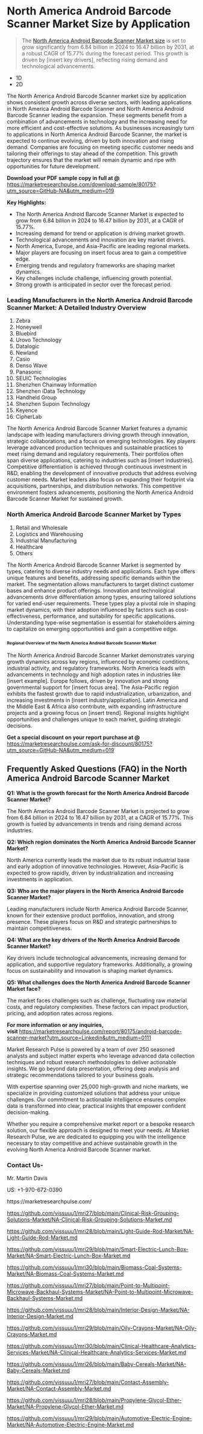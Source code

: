 <h1>North America Android Barcode Scanner Market&nbsp;Size by Application</h1><blockquote><p>The <a href="https://marketresearchpulse.com/download-sample/80175?utm_source=GitHub-NA&amp;utm_medium=019">North America Android Barcode Scanner Market size</a> is set to grow significantly from 6.84 billion in 2024 to 16.47 billion by 2031, at a robust CAGR of 15.77% during the forecast period. This growth is driven by [insert key drivers], reflecting rising demand and technological advancements.</p></blockquote><ul><li>1D<li> 2D</li></ul><p>The North America Android Barcode Scanner market size by application shows consistent growth across diverse sectors, with leading applications in North America Android Barcode Scanner and North America Android Barcode Scanner leading the expansion. These segments benefit from a combination of advancements in technology and the increasing need for more efficient and cost-effective solutions. As businesses increasingly turn to applications in North America Android Barcode Scanner, the market is expected to continue evolving, driven by both innovation and rising demand. Companies are focusing on meeting specific customer needs and tailoring their offerings to stay ahead of the competition. This growth trajectory ensures that the market will remain dynamic and ripe with opportunities for future development.</p><p><strong>Download your PDF sample copy in full at @ </strong><a href="https://marketresearchpulse.com/download-sample/80175?utm_source=GitHub-NA&amp;utm_medium=019">https://marketresearchpulse.com/download-sample/80175?utm_source=GitHub-NA&amp;utm_medium=019</a></p><p><strong>Key Highlights: </strong></p><ul><li>The North America Android Barcode Scanner Market is expected to grow from 6.84 billion in 2024 to 16.47 billion by 2031, at a CAGR of 15.77%.</li><li>Increasing demand for trend or application is driving market growth.</li><li>Technological advancements and innovation are key market drivers.</li><li>North America, Europe, and Asia-Pacific are leading regional markets.</li><li>Major players are focusing on insert focus area to gain a competitive edge.</li><li>Emerging trends and regulatory frameworks are shaping market dynamics.</li><li>Key challenges include challenge, influencing growth potential.</li><li>Strong growth is anticipated in sector over the forecast period.</li></ul><h3>Leading Manufacturers in the North America Android Barcode Scanner Market: A Detailed Industry Overview</h3><ol><li>Zebra</li><li>Honeywell</li><li>Bluebird</li><li>Urovo Technology</li><li>Datalogic</li><li>Newland</li><li>Casio</li><li>Denso Wave</li><li>Panasonic</li><li>SEUIC Technologies</li><li>Shenzhen Chainway Information</li><li>Shenzhen iData Technology</li><li>Handheld Group</li><li>Shenzhen Supoin Technology</li><li>Keyence</li><li>CipherLab</li></ol><div class="flex max-w-full flex-col flex-grow"><div class="min-h-8 text-message flex w-full flex-col items-end gap-2 whitespace-normal break-words [.text-message+&amp;]:mt-5" dir="auto" data-message-author-role="assistant" data-message-id="fd8432e4-4910-450d-b182-61b7bfb0a01f" data-message-model-slug="gpt-4o"><div class="flex w-full flex-col gap-1 empty:hidden first:pt-[3px]"><div class="markdown prose w-full break-words dark:prose-invert light"><p>The North America Android Barcode Scanner Market features a dynamic landscape with leading manufacturers driving growth through innovation, strategic collaborations, and a focus on emerging technologies. Key players leverage advanced production techniques and sustainable practices to meet rising demand and regulatory requirements. Their portfolios often span diverse applications, catering to industries such as [insert industries]. Competitive differentiation is achieved through continuous investment in R&amp;D, enabling the development of innovative products that address evolving customer needs. Market leaders also focus on expanding their footprint via acquisitions, partnerships, and distribution networks. This competitive environment fosters advancements, positioning the North America Android Barcode Scanner Market for sustained growth.</p></div></div></div></div><h3>North America Android Barcode Scanner Market by Types</h3><ol><li>Retail and Wholesale<li> Logistics and Warehousing<li> Industrial Manufacturing<li> Healthcare<li> Others</li></ol><div class="flex max-w-full flex-col flex-grow"><div class="min-h-8 text-message flex w-full flex-col items-end gap-2 whitespace-normal break-words [.text-message+&amp;]:mt-5" dir="auto" data-message-author-role="assistant" data-message-id="084470be-0bb7-4664-bddf-5156b4f41249" data-message-model-slug="gpt-4o-mini"><div class="flex w-full flex-col gap-1 empty:hidden first:pt-[3px]"><div class="markdown prose w-full break-words dark:prose-invert light"><p>The North America Android Barcode Scanner Market is segmented by types, catering to diverse industry needs and applications. Each type offers unique features and benefits, addressing specific demands within the market. The segmentation allows manufacturers to target distinct customer bases and enhance product offerings. Innovation and technological advancements drive differentiation among types, ensuring tailored solutions for varied end-user requirements. These types play a pivotal role in shaping market dynamics, with their adoption influenced by factors such as cost-effectiveness, performance, and suitability for specific applications. Understanding type-wise segmentation is essential for stakeholders aiming to capitalize on emerging opportunities and gain a competitive edge.</p></div></div></div></div><h3><span style="font-size: 11px;">Regional Overview of the North America Android Barcode Scanner Market</span></h3><div class="flex max-w-full flex-col flex-grow"><div class="min-h-8 text-message flex w-full flex-col items-end gap-2 whitespace-normal break-words [.text-message+&amp;]:mt-5" dir="auto" data-message-author-role="assistant" data-message-id="e9038762-ce64-4e30-91c9-9bd413514231" data-message-model-slug="gpt-4o-mini"><div class="flex w-full flex-col gap-1 empty:hidden first:pt-[3px]"><div class="markdown prose w-full break-words dark:prose-invert light"><p>The North America Android Barcode Scanner Market demonstrates varying growth dynamics across key regions, influenced by economic conditions, industrial activity, and regulatory frameworks. North America leads with advancements in technology and high adoption rates in industries like [insert example]. Europe follows, driven by innovation and strong governmental support for [insert focus area]. The Asia-Pacific region exhibits the fastest growth due to rapid industrialization, urbanization, and increasing investments in [insert industry/application]. Latin America and the Middle East &amp; Africa also contribute, with expanding infrastructure projects and a growing focus on [insert trend]. Regional insights highlight opportunities and challenges unique to each market, guiding strategic decisions.</p></div></div></div></div><p><strong>Get a special discount on your report purchase at @ </strong><a href="https://marketresearchpulse.com/ask-for-discount/80175?utm_source=GitHub-NA&amp;utm_medium=019">https://marketresearchpulse.com/ask-for-discount/80175?utm_source=GitHub-NA&amp;utm_medium=019</a></p><h2>Frequently Asked Questions (FAQ) in the North America Android Barcode Scanner Market</h2><p><strong>Q1: What is the growth forecast for the North America Android Barcode Scanner Market?</strong></p><p>The North America Android Barcode Scanner Market is projected to grow from 6.84 billion in 2024 to 16.47 billion by 2031, at a CAGR of 15.77%. This growth is fueled by advancements in trends and rising demand across industries.</p><p><strong>Q2: Which region dominates the North America Android Barcode Scanner Market?</strong></p><p>North America currently leads the market due to its robust industrial base and early adoption of innovative technologies. However, Asia-Pacific is expected to grow rapidly, driven by industrialization and increasing investments in application.</p><p><strong>Q3: Who are the major players in the North America Android Barcode Scanner Market?</strong></p><p>Leading manufacturers include North America Android Barcode Scanner, known for their extensive product portfolios, innovation, and strong presence. These players focus on R&amp;D and strategic partnerships to maintain competitiveness.</p><p><strong>Q4: What are the key drivers of the North America Android Barcode Scanner Market?</strong></p><p>Key drivers include technological advancements, increasing demand for application, and supportive regulatory frameworks. Additionally, a growing focus on sustainability and innovation is shaping market dynamics.</p><p><strong>Q5: What challenges does the North America Android Barcode Scanner Market face?</strong></p><p>The market faces challenges such as challenge, fluctuating raw material costs, and regulatory complexities. These factors can impact production, pricing, and adoption rates across regions.</p><p><strong>For more information or any inquiries, visit&nbsp;</strong><a href="https://marketresearchpulse.com/report/80175/android-barcode-scanner-market?utm_source=Linkedin&utm_medium=0111">https://marketresearchpulse.com/report/80175/android-barcode-scanner-market?utm_source=Linkedin&utm_medium=0111</a></p><p>Market Research Pulse is powered by a team of over 250 seasoned analysts and subject matter experts who leverage advanced data collection techniques and robust research methodologies to deliver actionable insights. We go beyond data presentation, offering deep analysis and strategic recommendations tailored to your business goals.</p><p>With expertise spanning over 25,000 high-growth and niche markets, we specialize in providing customized solutions that address your unique challenges. Our commitment to actionable intelligence ensures complex data is transformed into clear, practical insights that empower confident decision-making.</p><p>Whether you require a comprehensive market report or a bespoke research solution, our flexible approach is designed to meet your needs. At Market Research Pulse, we are dedicated to equipping you with the intelligence necessary to stay competitive and achieve sustainable growth in the evolving North America Android Barcode Scanner market.</p><h3><strong>Contact Us-</strong></h3><p>Mr. Martin Davis</p><p>US: +1-970-672-0390</p><p>https://marketresearchpulse.com/</p><p><a href="https://github.com/vissuuu1/mri27/blob/main/Clinical-Risk-Grouping-Solutions-Market/NA-Clinical-Risk-Grouping-Solutions-Market.md">https://github.com/vissuuu1/mri27/blob/main/Clinical-Risk-Grouping-Solutions-Market/NA-Clinical-Risk-Grouping-Solutions-Market.md</a></p><p><a href="https://github.com/vissuuu1/mri28/blob/main/Light-Guide-Rod-Market/NA-Light-Guide-Rod-Market.md">https://github.com/vissuuu1/mri28/blob/main/Light-Guide-Rod-Market/NA-Light-Guide-Rod-Market.md</a></p><p><a href="https://github.com/vissuuu1/mri29/blob/main/Smart-Electric-Lunch-Box-Market/NA-Smart-Electric-Lunch-Box-Market.md">https://github.com/vissuuu1/mri29/blob/main/Smart-Electric-Lunch-Box-Market/NA-Smart-Electric-Lunch-Box-Market.md</a></p><p><a href="https://github.com/vissuuu1/mri30/blob/main/Biomass-Coal-Systems-Market/NA-Biomass-Coal-Systems-Market.md">https://github.com/vissuuu1/mri30/blob/main/Biomass-Coal-Systems-Market/NA-Biomass-Coal-Systems-Market.md</a></p><p><a href="https://github.com/vissuuu1/mri27/blob/main/Point-to-Multipoint-Microwave-Backhaul-Systems-Market/NA-Point-to-Multipoint-Microwave-Backhaul-Systems-Market.md">https://github.com/vissuuu1/mri27/blob/main/Point-to-Multipoint-Microwave-Backhaul-Systems-Market/NA-Point-to-Multipoint-Microwave-Backhaul-Systems-Market.md</a></p><p><a href="https://github.com/vissuuu1/mri28/blob/main/Interior-Design-Market/NA-Interior-Design-Market.md">https://github.com/vissuuu1/mri28/blob/main/Interior-Design-Market/NA-Interior-Design-Market.md</a></p><p><a href="https://github.com/vissuuu1/mri29/blob/main/Oily-Crayons-Market/NA-Oily-Crayons-Market.md">https://github.com/vissuuu1/mri29/blob/main/Oily-Crayons-Market/NA-Oily-Crayons-Market.md</a></p><p><a href="https://github.com/vissuuu1/mri30/blob/main/Clinical-Healthcare-Analytics-Services-Market/NA-Clinical-Healthcare-Analytics-Services-Market.md">https://github.com/vissuuu1/mri30/blob/main/Clinical-Healthcare-Analytics-Services-Market/NA-Clinical-Healthcare-Analytics-Services-Market.md</a></p><p><a href="https://github.com/vissuuu1/mri26/blob/main/Baby-Cereals-Market/NA-Baby-Cereals-Market.md">https://github.com/vissuuu1/mri26/blob/main/Baby-Cereals-Market/NA-Baby-Cereals-Market.md</a></p><p><a href="https://github.com/vissuuu1/mri27/blob/main/Contact-Assembly-Market/NA-Contact-Assembly-Market.md">https://github.com/vissuuu1/mri27/blob/main/Contact-Assembly-Market/NA-Contact-Assembly-Market.md</a></p><p><a href="https://github.com/vissuuu1/mri28/blob/main/Propylene-Glycol-Ether-Market/NA-Propylene-Glycol-Ether-Market.md">https://github.com/vissuuu1/mri28/blob/main/Propylene-Glycol-Ether-Market/NA-Propylene-Glycol-Ether-Market.md</a></p><p><a href="https://github.com/vissuuu1/mri29/blob/main/Automotive-Electric-Engine-Market/NA-Automotive-Electric-Engine-Market.md">https://github.com/vissuuu1/mri29/blob/main/Automotive-Electric-Engine-Market/NA-Automotive-Electric-Engine-Market.md</a></p>

























































































